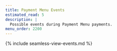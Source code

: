 ```yaml
---
title: Payment Menu Events
estimated_read: 5
description: |
  Possible events during Payment Menu payments.
menu_order: 2200
---
```


{% include seamless-view-events.md %}
